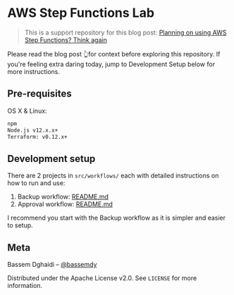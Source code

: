 # AWS Step Functions Lab
> This is a support repository for this blog post: [Planning on using AWS Step Functions? Think again](https://blog.bassemdy.com/2020/06/08/aws/architecture/microservices/patterns/aws-step-functions-think-again.html)

Please read the blog post 👆for context before exploring this repository. If you're feeling extra daring today, jump to Development Setup below for more instructions.

## Pre-requisites

OS X & Linux:

```sh
npm
Node.js v12.x.x+
Terraform: v0.12.x+
```

## Development setup

There are 2 projects in `src/workflows/` each with detailed instructions on how to run and use:

1. Backup workflow: [README.md](./src/workflows/backup_workflow/README.md)
2. Approval workflow: [README.md](./src/workflows/approval_workflow/README.md)

I recommend you start with the Backup workflow as it is simpler and easier to setup.

## Meta

Bassem Dghaidi – [@bassemdy](https://twitter.com/bassemdy)

Distributed under the Apache License v2.0. See ``LICENSE`` for more information.

